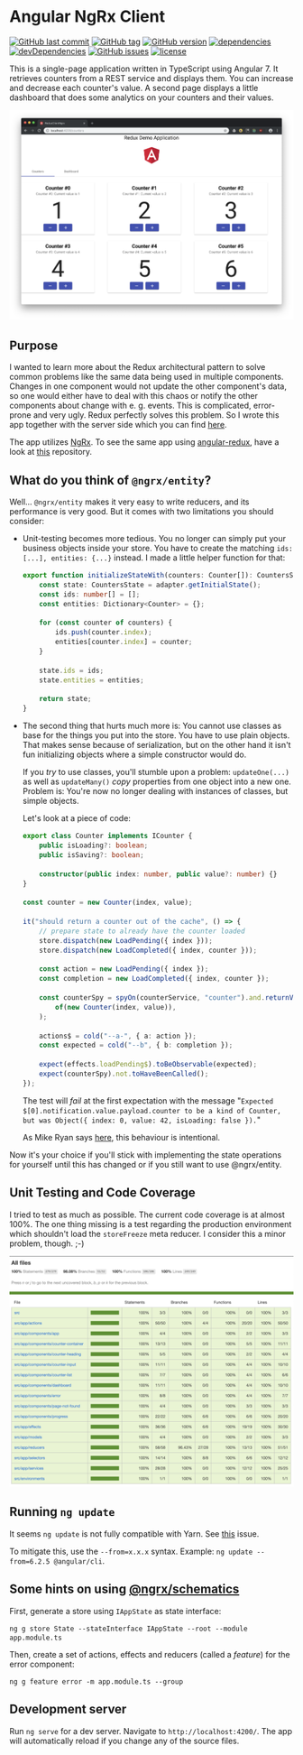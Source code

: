 # Angular NgRx Client

[![GitHub last commit](https://img.shields.io/github/last-commit/MichaelKaaden/redux-client-ngrx.svg)](https://github.com/MichaelKaaden/redux-client-ngrx/commits/master)
[![GitHub tag](https://img.shields.io/github/tag/MichaelKaaden/redux-client-ngrx.svg)](https://github.com/MichaelKaaden/redux-client-ngrx/releases)
[![GitHub version](https://img.shields.io/github/package-json/v/MichaelKaaden/redux-client-ngrx.svg)](https://github.com/MichaelKaaden/redux-client-ngrx/blob/master/package.json)
[![dependencies](https://img.shields.io/david/MichaelKaaden/redux-client-ngrx.svg)](https://david-dm.org/MichaelKaaden/redux-client-ngrx)
[![devDependencies](https://img.shields.io/david/dev/MichaelKaaden/redux-client-ngrx.svg)](https://david-dm.org/MichaelKaaden/redux-client-ngrx?type=dev)
[![GitHub issues](https://img.shields.io/github/issues/MichaelKaaden/redux-client-ngrx.svg)](https://github.com/MichaelKaaden/redux-client-ngrx/issues)
[![license](https://img.shields.io/github/license/MichaelKaaden/redux-client-ngrx.svg)](https://github.com/MichaelKaaden/redux-client-ngrx)

This is a single-page application written in TypeScript using Angular 7. It
retrieves counters from a REST service and displays them. You can increase and
decrease each counter's value. A second page displays a little dashboard that
does some analytics on your counters and their values.

![Screenshot of the app running in the Browser](images/screenshot1.png)

## Purpose

I wanted to learn more about the Redux architectural pattern to solve common
problems like the same data being used in multiple components. Changes in one
component would not update the other component's data, so one would either have
to deal with this chaos or notify the other components about change with e. g.
events. This is complicated, error-prone and very ugly. Redux perfectly solves
this problem. So I wrote this app together with the server side which you can
find [here](https://github.com/MichaelKaaden/redux-server).

The app utilizes [NgRx](https://github.com/ngrx/platform). To see the same app
using [angular-redux](https://github.com/angular-redux/store), have a look at
[this](https://github.com/MichaelKaaden/redux-client-ng5.git) repository.

## What do you think of `@ngrx/entity`?

Well... `@ngrx/entity` makes it very easy to write reducers, and its performance
is very good. But it comes with two limitations you should consider:

-   Unit-testing becomes more tedious. You no longer can simply put your
    business objects inside your store. You have to create the matching
    `ids: [...], entities: {...}` instead. I made a little helper function for
    that:

    ```typescript
    export function initializeStateWith(counters: Counter[]): CountersState {
        const state: CountersState = adapter.getInitialState();
        const ids: number[] = [];
        const entities: Dictionary<Counter> = {};

        for (const counter of counters) {
            ids.push(counter.index);
            entities[counter.index] = counter;
        }

        state.ids = ids;
        state.entities = entities;

        return state;
    }
    ```

-   The second thing that hurts much more is: You cannot use classes as base for
    the things you put into the store. You have to use plain objects. That makes
    sense because of serialization, but on the other hand it isn't fun
    initializing objects where a simple constructor would do.

    If you _try_ to use classes, you'll stumble upon a problem: `updateOne(...)`
    as well as `updateMany()` _copy_ properties from one object into a new one.
    Problem is: You're now no longer dealing with instances of classes, but
    simple objects.

    Let's look at a piece of code:

    ```typescript
    export class Counter implements ICounter {
        public isLoading?: boolean;
        public isSaving?: boolean;

        constructor(public index: number, public value?: number) {}
    }

    const counter = new Counter(index, value);

    it("should return a counter out of the cache", () => {
        // prepare state to already have the counter loaded
        store.dispatch(new LoadPending({ index }));
        store.dispatch(new LoadCompleted({ index, counter }));

        const action = new LoadPending({ index });
        const completion = new LoadCompleted({ index, counter });

        const counterSpy = spyOn(counterService, "counter").and.returnValue(
            of(new Counter(index, value)),
        );

        actions$ = cold("--a-", { a: action });
        const expected = cold("--b", { b: completion });

        expect(effects.loadPending$).toBeObservable(expected);
        expect(counterSpy).not.toHaveBeenCalled();
    });
    ```

    The test will _fail_ at the first expectation with the message
    "`Expected $[0].notification.value.payload.counter to be a kind of Counter, but was Object({ index: 0, value: 42, isLoading: false }).`"

    As Mike Ryan says [here](https://github.com/ngrx/platform/issues/976), this
    behaviour is intentional.

Now it's your choice if you'll stick with implementing the state operations for
yourself until this has changed or if you still want to use @ngrx/entity.

## Unit Testing and Code Coverage

I tried to test as much as possible. The current code coverage is at almost
100%. The one thing missing is a test regarding the production environment which
shouldn't load the `storeFreeze` meta reducer. I consider this a minor problem,
though. ;-)

![Code coverage](images/code-coverage.png)

## Running `ng update`

It seems `ng update` is not fully compatible with Yarn. See
[this](https://github.com/angular/angular-cli/issues/11694) issue.

To mitigate this, use the `--from=x.x.x` syntax. Example:
`ng update --from=6.2.5 @angular/cli`.

## Some hints on using [@ngrx/schematics](https://github.com/ngrx/platform/blob/master/docs/schematics/README.md)

First, generate a store using `IAppState` as state interface:

    ng g store State --stateInterface IAppState --root --module app.module.ts

Then, create a set of actions, effects and reducers (called a _feature_) for the
error component:

    ng g feature error -m app.module.ts --group

## Development server

Run `ng serve` for a dev server. Navigate to `http://localhost:4200/`. The app
will automatically reload if you change any of the source files.

